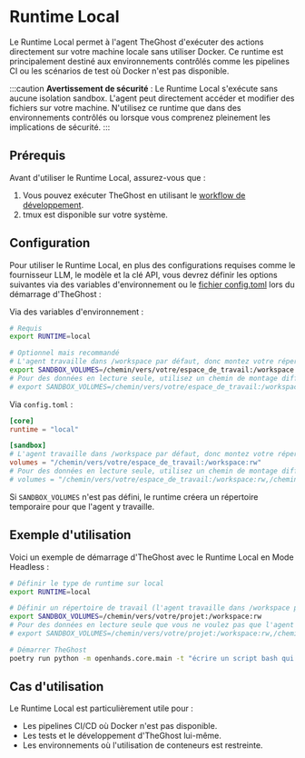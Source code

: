# Runtime Local

Le Runtime Local permet à l'agent TheGhost d'exécuter des actions directement sur votre machine locale sans utiliser Docker.
Ce runtime est principalement destiné aux environnements contrôlés comme les pipelines CI ou les scénarios de test où Docker n'est pas disponible.

:::caution
**Avertissement de sécurité** : Le Runtime Local s'exécute sans aucune isolation sandbox. L'agent peut directement accéder et modifier
des fichiers sur votre machine. N'utilisez ce runtime que dans des environnements contrôlés ou lorsque vous comprenez pleinement les implications de sécurité.
:::

## Prérequis

Avant d'utiliser le Runtime Local, assurez-vous que :

1. Vous pouvez exécuter TheGhost en utilisant le [workflow de développement](https://github.com/All-Hands-AI/TheGhost/blob/main/Development.md).
2. tmux est disponible sur votre système.

## Configuration

Pour utiliser le Runtime Local, en plus des configurations requises comme le fournisseur LLM, le modèle et la clé API, vous devrez définir
les options suivantes via des variables d'environnement ou le [fichier config.toml](https://github.com/All-Hands-AI/TheGhost/blob/main/config.template.toml) lors du démarrage d'TheGhost :

Via des variables d'environnement :

```bash
# Requis
export RUNTIME=local

# Optionnel mais recommandé
# L'agent travaille dans /workspace par défaut, donc montez votre répertoire de projet à cet endroit
export SANDBOX_VOLUMES=/chemin/vers/votre/espace_de_travail:/workspace:rw
# Pour des données en lecture seule, utilisez un chemin de montage différent
# export SANDBOX_VOLUMES=/chemin/vers/votre/espace_de_travail:/workspace:rw,/chemin/vers/grand/dataset:/data:ro
```

Via `config.toml` :

```toml
[core]
runtime = "local"

[sandbox]
# L'agent travaille dans /workspace par défaut, donc montez votre répertoire de projet à cet endroit
volumes = "/chemin/vers/votre/espace_de_travail:/workspace:rw"
# Pour des données en lecture seule, utilisez un chemin de montage différent
# volumes = "/chemin/vers/votre/espace_de_travail:/workspace:rw,/chemin/vers/grand/dataset:/data:ro"
```

Si `SANDBOX_VOLUMES` n'est pas défini, le runtime créera un répertoire temporaire pour que l'agent y travaille.

## Exemple d'utilisation

Voici un exemple de démarrage d'TheGhost avec le Runtime Local en Mode Headless :

```bash
# Définir le type de runtime sur local
export RUNTIME=local

# Définir un répertoire de travail (l'agent travaille dans /workspace par défaut)
export SANDBOX_VOLUMES=/chemin/vers/votre/projet:/workspace:rw
# Pour des données en lecture seule que vous ne voulez pas que l'agent modifie, utilisez un chemin différent
# export SANDBOX_VOLUMES=/chemin/vers/votre/projet:/workspace:rw,/chemin/vers/données/référence:/data:ro

# Démarrer TheGhost
poetry run python -m openhands.core.main -t "écrire un script bash qui affiche bonjour"
```

## Cas d'utilisation

Le Runtime Local est particulièrement utile pour :

- Les pipelines CI/CD où Docker n'est pas disponible.
- Les tests et le développement d'TheGhost lui-même.
- Les environnements où l'utilisation de conteneurs est restreinte.
